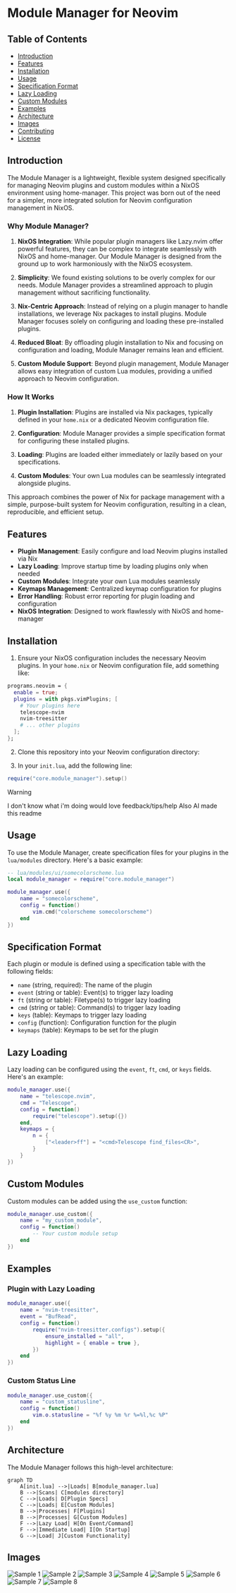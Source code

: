 # Module Manager for Neovim

## Table of Contents

- [Introduction](#introduction)
- [Features](#features)
- [Installation](#installation)
- [Usage](#usage)
- [Specification Format](#specification-format)
- [Lazy Loading](#lazy-loading)
- [Custom Modules](#custom-modules)
- [Examples](#examples)
- [Architecture](#architecture)
- [Images](#images)
- [Contributing](#contributing)
- [License](#license)

## Introduction

The Module Manager is a lightweight, flexible system designed specifically for
managing Neovim plugins and custom modules within a NixOS environment using
home-manager. This project was born out of the need for a simpler, more
integrated solution for Neovim configuration management in NixOS.

### Why Module Manager?

1. **NixOS Integration**: While popular plugin managers like Lazy.nvim offer
   powerful features, they can be complex to integrate seamlessly with NixOS and
   home-manager. Our Module Manager is designed from the ground up to work
   harmoniously with the NixOS ecosystem.

2. **Simplicity**: We found existing solutions to be overly complex for our
   needs. Module Manager provides a streamlined approach to plugin management
   without sacrificing functionality.

3. **Nix-Centric Approach**: Instead of relying on a plugin manager to handle
   installations, we leverage Nix packages to install plugins. Module Manager
   focuses solely on configuring and loading these pre-installed plugins.

4. **Reduced Bloat**: By offloading plugin installation to Nix and focusing on
   configuration and loading, Module Manager remains lean and efficient.

5. **Custom Module Support**: Beyond plugin management, Module Manager allows
   easy integration of custom Lua modules, providing a unified approach to
   Neovim configuration.

### How It Works

1. **Plugin Installation**: Plugins are installed via Nix packages, typically
   defined in your `home.nix` or a dedicated Neovim configuration file.

2. **Configuration**: Module Manager provides a simple specification format for
   configuring these installed plugins.

3. **Loading**: Plugins are loaded either immediately or lazily based on your
   specifications.

4. **Custom Modules**: Your own Lua modules can be seamlessly integrated
   alongside plugins.

This approach combines the power of Nix for package management with a simple,
purpose-built system for Neovim configuration, resulting in a clean,
reproducible, and efficient setup.

## Features

- **Plugin Management**: Easily configure and load Neovim plugins installed via
  Nix
- **Lazy Loading**: Improve startup time by loading plugins only when needed
- **Custom Modules**: Integrate your own Lua modules seamlessly
- **Keymaps Management**: Centralized keymap configuration for plugins
- **Error Handling**: Robust error reporting for plugin loading and
  configuration
- **NixOS Integration**: Designed to work flawlessly with NixOS and home-manager

## Installation

1. Ensure your NixOS configuration includes the necessary Neovim plugins. In
   your `home.nix` or Neovim configuration file, add something like:

```nix
programs.neovim = {
  enable = true;
  plugins = with pkgs.vimPlugins; [
    # Your plugins here
    telescope-nvim
    nvim-treesitter
    # ... other plugins
  ];
};
```

2. Clone this repository into your Neovim configuration directory:

3. In your `init.lua`, add the following line:

```lua
require("core.module_manager").setup()
```

> [!WARNING]
>
> I don't know what i'm doing would love feedback/tips/help Also AI made this
> readme

## Usage

To use the Module Manager, create specification files for your plugins in the
`lua/modules` directory. Here's a basic example:

```lua
-- lua/modules/ui/somecolorscheme.lua
local module_manager = require("core.module_manager")

module_manager.use({
    name = "somecolorscheme",
    config = function()
        vim.cmd("colorscheme somecolorscheme")
    end
})
```

## Specification Format

Each plugin or module is defined using a specification table with the following
fields:

- `name` (string, required): The name of the plugin
- `event` (string or table): Event(s) to trigger lazy loading
- `ft` (string or table): Filetype(s) to trigger lazy loading
- `cmd` (string or table): Command(s) to trigger lazy loading
- `keys` (table): Keymaps to trigger lazy loading
- `config` (function): Configuration function for the plugin
- `keymaps` (table): Keymaps to be set for the plugin

## Lazy Loading

Lazy loading can be configured using the `event`, `ft`, `cmd`, or `keys` fields.
Here's an example:

```lua
module_manager.use({
    name = "telescope.nvim",
    cmd = "Telescope",
    config = function()
        require("telescope").setup({})
    end,
    keymaps = {
        n = {
            ["<leader>ff"] = "<cmd>Telescope find_files<CR>",
        }
    }
})
```

## Custom Modules

Custom modules can be added using the `use_custom` function:

```lua
module_manager.use_custom({
    name = "my_custom_module",
    config = function()
        -- Your custom module setup
    end
})
```

## Examples

### Plugin with Lazy Loading

```lua
module_manager.use({
    name = "nvim-treesitter",
    event = "BufRead",
    config = function()
        require("nvim-treesitter.configs").setup({
            ensure_installed = "all",
            highlight = { enable = true },
        })
    end
})
```

### Custom Status Line

```lua
module_manager.use_custom({
    name = "custom_statusline",
    config = function()
        vim.o.statusline = "%f %y %m %r %=%l,%c %P"
    end
})
```

## Architecture

The Module Manager follows this high-level architecture:

```mermaid
graph TD
    A[init.lua] -->|Loads| B[module_manager.lua]
    B -->|Scans| C[modules directory]
    C -->|Loads| D[Plugin Specs]
    C -->|Loads| E[Custom Modules]
    B -->|Processes| F[Plugins]
    B -->|Processes| G[Custom Modules]
    F -->|Lazy Load| H[On Event/Command]
    F -->|Immediate Load| I[On Startup]
    G -->|Load| J[Custom Functionality]
```

## Images

![Sample 1](https://media.discordapp.net/attachments/1257127902974316565/1284346196349157387/pic-1.png?ex=66e64c1b&is=66e4fa9b&hm=dd8c163f3642c73466e017831de55ce76c215f06aefe84a6cf512d8b4f8737e9&=&format=webp&quality=lossless&width=602&height=661)
![Sample 2](https://media.discordapp.net/attachments/1257127902974316565/1284345697151483945/pic-2.png?ex=66e64ba4&is=66e4fa24&hm=eef472177970d437ace6a2e12d4cdd58bfc480d42752c678c05090ce47bcb917&=&format=webp&quality=lossless&width=572&height=661)
![Sample 3](https://media.discordapp.net/attachments/1257127902974316565/1284345697625313311/pic-3.png?ex=66e64ba4&is=66e4fa24&hm=1169ec2ab07d7e68c70ff1708ad15de9f6d8488c46d865550b915cb7c8db0b35&=&format=webp&quality=lossless&width=609&height=661)
![Sample 4](https://media.discordapp.net/attachments/1257127902974316565/1284345699147714594/pic-6.png?ex=66e64ba4&is=66e4fa24&hm=41c35618535a17bebc488620eea9338781e1e4b988e08fe311b20c8ef0a28704&=&format=webp&quality=lossless&width=609&height=661)
![Sample 5](https://media.discordapp.net/attachments/1257127902974316565/1284345698581614724/pic-5.png?ex=66e64ba4&is=66e4fa24&hm=8e29560673fbcf283b33033f553d1a04693527f5d93f3b3914970832da65e0c6&=&format=webp&quality=lossless&width=603&height=661)
![Sample 6](https://media.discordapp.net/attachments/1257127902974316565/1284345698090745938/pic-4.png?ex=66e64ba4&is=66e4fa24&hm=eb3c3b47326b4884ba1c96f8132bdb90a21932cce1110b218e0d7cb289ed62fc&=&format=webp&quality=lossless&width=610&height=661)
![Sample 7](https://cdn.discordapp.com/attachments/1257127902974316565/1282289833535868990/nvim-2.png?ex=66e61138&is=66e4bfb8&hm=e06a9d8ff23fb21ca91e935a75e437b75dbaa3c44d65c4f2fec2feb6ef272d8f&)
![Sample 8](https://media.discordapp.net/attachments/1257127902974316565/1282289833955561543/nvim-1.png?ex=66e61138&is=66e4bfb8&hm=ee35c92035dc992d53dabdf70693c8cc8f8717da3befe2d7a60b9993dd26a59d&=&format=webp&quality=lossless&width=1174&height=661)
